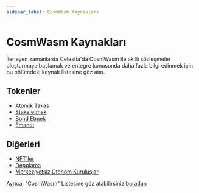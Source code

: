 ```yaml
---
sidebar_label: CosmWasm Kaynakları
---
```


# CosmWasm Kaynakları

İlerleyen zamanlarda Celestia'da CosmWasm ile akıllı sözleşmeler oluşturmaya başlamak ve entegre konusunda daha fazla bilgi edinmek için bu bölümdeki kaynak listesine göz atın.

## Tokenler

- [Atomik Takas](https://docs.rs/cw20-atomic-swap/latest/cw20_atomic_swap/)
- [Stake etmek](https://docs.rs/cw20-staking/latest/cw20_staking/)
- [Bond Etmek](https://docs.rs/cw20-bonding/latest/cw20_bonding/)
- [Emanet](https://docs.rs/cw20-escrow/latest/cw20_escrow/)

## Diğerleri

- [NFT'ler](https://github.com/CosmWasm/cw-nfts/tree/main/contracts)
- [Depolama](https://crates.io/crates/cosmwasm-storage)
- [Merkeziyetsiz Otonom Kuruluşlar](https://github.com/DA0-DA0/dao-contracts/tree/main/contracts)

Ayrıca, "CosmWasm" Listesine göz atabilirsiniz [buradan](https://github.com/InterWasm/cw-awesome/)
